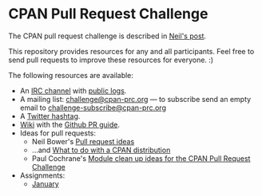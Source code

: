 CPAN Pull Request Challenge
===========================

The CPAN pull request challenge is described in [Neil's post](http://neilb.org/2014/11/29/pr-challenge-2015.html).

This repository provides resources for any and all participants. Feel free
to send pull requests to improve these resources for everyone. :)

The following resources are available:

* An [IRC channel](https://chat.mibbit.com/?channel=%23pr-challenge&server=irc.perl.org) with [public logs](http://irclog.perlgeek.de/pr-challenge/today).
* A mailing list: challenge@cpan-prc.org &mdash; to subscribe send an empty email to challenge-subscribe@cpan-prc.org
* A [Twitter hashtag](https://twitter.com/search?f=realtime&q=%23cpanpr&src=typd).
* [Wiki](https://github.com/CPAN-PRC/resources/wiki) with the
  [Github PR guide](https://github.com/CPAN-PRC/resources/wiki/My-first-Pull-Request).
* Ideas for pull requests:
  - Neil Bower's [Pull request ideas](http://neilb.org/2014/12/31/pr-ideas.html)
  - ...and [What to do with a CPAN distribution](http://neilb.org/2015/01/07/what-to-do.html)
  - Paul Cochrane's [Module clean up ideas for the CPAN Pull Request Challenge](http://codeaffe.de/cpan-pull-request-challenge/)
* Assignments:
  - [January](http://rawgit.com/CPAN-PRC/resources/master/january.html)
